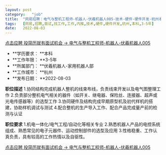 ```yaml
---
layout:	post
category:	"job"
title:	"网易招聘：电气与整机工程师-机器人-伏羲机器人005-技术-硬件-硬件开发-杭州本科3-5年"
tags:	[网易,招聘,面试,找工作,工作,内推,技术,硬件,硬件开发,杭州,本科,3-5年]
date:	2022-08-03
---
```


[点击应聘 投简历就有面试机会 -> 电气与整机工程师-机器人-伏羲机器人005](http://mobile.bole.netease.com/bole/boleDetail?id=42066&employeeId=346f03c3cda5f04c&key=all)



- **学历要求： **本科
- **工作年限： **3-5年
- **所属部门： **伏羲机器人-家用机器人部
- **工作城市： **杭州
- **发布日期： **2022-08-03



**职位描述**
1.协同结构完成机器人整机的线束布线，负责线束开发以及电气图整理工作
2.负责部分整机电气相关的器件（如开关、继电器、保险丝、连接器、超声或光电传感器等）的选型工作
3.协同硬件及结构完成早期原型机及初代样机的搭建，协助样机调试与测试
4.配合整机的生产导入工作、配合产品完成量产前的检测与认证



**职位要求**
1.机电一体化/电气工程/自动化等相关专业
2.熟悉机器人产品的电控系统组成、熟悉常见的电子元器件、运动控制部件的选型及应用
3.性格稳重、工作认真负责，具有较高的工作热情以及自驱性。



[点击应聘 投简历就有面试机会 -> 电气与整机工程师-机器人-伏羲机器人005](http://mobile.bole.netease.com/bole/boleDetail?id=42066&employeeId=346f03c3cda5f04c&key=all)